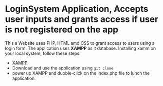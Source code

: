 # LoginSystem Application, Accepts user inputs and grants access if user is not registered on the app
This a Website uses PHP, HTML amd CSS to grant access to users using a login form. The application uses **XAMPP** as it database.
Installing xamm on your local system, follow these steps.
- [XAMPP](https://www.apachefriends.org/index.html)
- Download and use the application using ```git clone```
- power up XAMPP and duoble-click on the index.php file to lunch the application.
